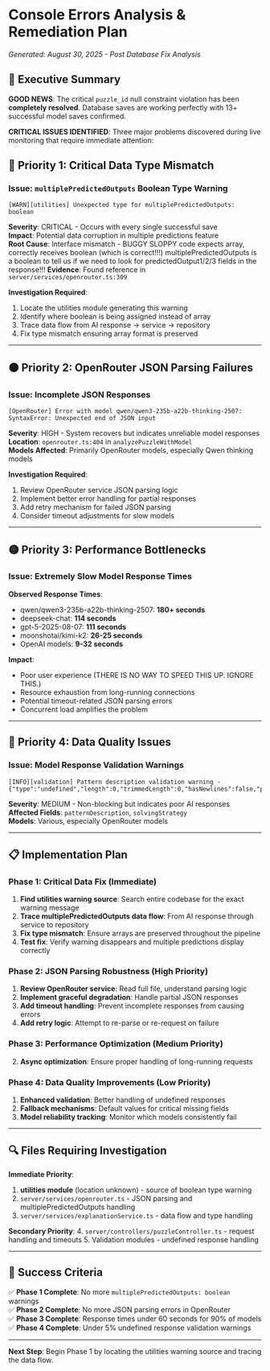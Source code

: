# Console Errors Analysis & Remediation Plan
*Generated: August 30, 2025 - Post Database Fix Analysis*

## 🎯 Executive Summary

**GOOD NEWS**: The critical `puzzle_id` null constraint violation has been **completely resolved**. Database saves are working perfectly with 13+ successful model saves confirmed.

**CRITICAL ISSUES IDENTIFIED**: Three major problems discovered during live monitoring that require immediate attention:

## 🔴 **Priority 1: Critical Data Type Mismatch**
### Issue: `multiplePredictedOutputs` Boolean Type Warning
```
[WARN][utilities] Unexpected type for multiplePredictedOutputs: boolean
```

**Severity**: CRITICAL - Occurs with every single successful save  
**Impact**: Potential data corruption in multiple predictions feature  
**Root Cause**: Interface mismatch - BUGGY SLOPPY code expects array, correctly receives boolean (which is correct!!!) multiplePredictedOutputs is a boolean to tell us if we need to look for predictedOutput1/2/3 fields in the response!!!
**Evidence**: Found reference in `server/services/openrouter.ts:309`  

**Investigation Required**:
1. Locate the utilities module generating this warning
2. Identify where boolean is being assigned instead of array
3. Trace data flow from AI response → service → repository
4. Fix type mismatch ensuring array format is preserved

---

## 🟠 **Priority 2: OpenRouter JSON Parsing Failures**
### Issue: Incomplete JSON Responses 
```
[OpenRouter] Error with model qwen/qwen3-235b-a22b-thinking-2507: SyntaxError: Unexpected end of JSON input
```

**Severity**: HIGH - System recovers but indicates unreliable model responses  
**Location**: `openrouter.ts:404` in `analyzePuzzleWithModel`  
**Models Affected**: Primarily OpenRouter models, especially Qwen thinking models  

**Investigation Required**:
1. Review OpenRouter service JSON parsing logic
2. Implement better error handling for partial responses
3. Add retry mechanism for failed JSON parsing
4. Consider timeout adjustments for slow models

---

## 🟡 **Priority 3: Performance Bottlenecks**
### Issue: Extremely Slow Model Response Times
**Observed Response Times**:
- qwen/qwen3-235b-a22b-thinking-2507: **180+ seconds**
- deepseek-chat: **114 seconds**  
- gpt-5-2025-08-07: **111 seconds**
- moonshotai/kimi-k2: **26-25 seconds**
- OpenAI models: **9-32 seconds**

**Impact**:
- Poor user experience (THERE IS NO WAY TO SPEED THIS UP.  IGNORE THIS.)
- Resource exhaustion from long-running connections
- Potential timeout-related JSON parsing errors
- Concurrent load amplifies the problem

---

## 🔵 **Priority 4: Data Quality Issues**
### Issue: Model Response Validation Warnings
```
[INFO][validation] Pattern description validation warning - {"type":"undefined","length":0,"trimmedLength":0,"hasNewlines":false,"preview":"undefined"}
```

**Severity**: MEDIUM - Non-blocking but indicates poor AI responses  
**Affected Fields**: `patternDescription`, `solvingStrategy`  
**Models**: Various, especially OpenRouter models  

---

## 📋 **Implementation Plan**

### Phase 1: Critical Data Fix (Immediate)
1. **Find utilities warning source**: Search entire codebase for the exact warning message
2. **Trace multiplePredictedOutputs data flow**: From AI response through service to repository
3. **Fix type mismatch**: Ensure arrays are preserved throughout the pipeline
4. **Test fix**: Verify warning disappears and multiple predictions display correctly

### Phase 2: JSON Parsing Robustness (High Priority)
1. **Review OpenRouter service**: Read full file, understand parsing logic
2. **Implement graceful degradation**: Handle partial JSON responses
3. **Add timeout handling**: Prevent incomplete responses from causing errors
4. **Add retry logic**: Attempt to re-parse or re-request on failure

### Phase 3: Performance Optimization (Medium Priority)

2. **Async optimization**: Ensure proper handling of long-running requests


### Phase 4: Data Quality Improvements (Low Priority)
1. **Enhanced validation**: Better handling of undefined responses
2. **Fallback mechanisms**: Default values for critical missing fields
3. **Model reliability tracking**: Monitor which models consistently fail

---

## 🔍 **Files Requiring Investigation**

**Immediate Priority**:
1. **utilities module** (location unknown) - source of boolean type warning
2. `server/services/openrouter.ts` - JSON parsing and multiplePredictedOutputs handling
3. `server/services/explanationService.ts` - data flow and type handling

**Secondary Priority**:
4. `server/controllers/puzzleController.ts` - request handling and timeouts
5. Validation modules - undefined response handling

---

## 🎯 **Success Criteria**

✅ **Phase 1 Complete**: No more `multiplePredictedOutputs: boolean` warnings  
✅ **Phase 2 Complete**: No more JSON parsing errors in OpenRouter  
✅ **Phase 3 Complete**: Response times under 60 seconds for 90% of models  
✅ **Phase 4 Complete**: Under 5% undefined response validation warnings  

---

**Next Step**: Begin Phase 1 by locating the utilities warning source and tracing the data flow.